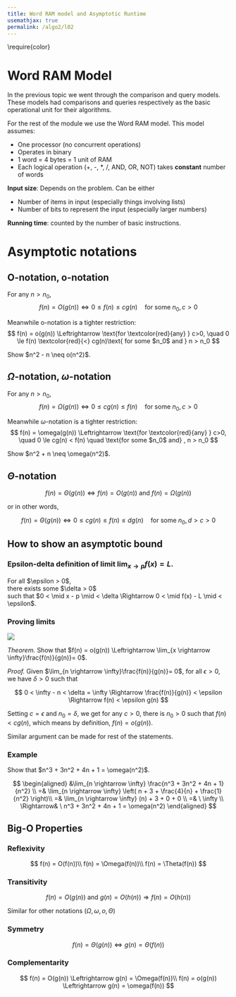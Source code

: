 ```yaml
---
title: Word RAM model and Asymptotic Runtime
usemathjax: true
permalink: /algo2/l02
---
```


\require{color}

# Word RAM Model

In the previous topic we went through the comparison and query models.
These models had comparisons and queries respectively as the basic operational unit 
for their algorithms.

For the rest of the module we use the Word RAM model. This model assumes:

- One processor (no concurrent operations)
- Operates in binary
- 1 word = 4 bytes = 1 unit of RAM
- Each logical operation (+, -, *, /, AND, OR, NOT) takes **constant** number of words

**Input size**:
Depends on the problem. Can be either

- Number of items in input (especially things involving lists)
- Number of bits to represent the input (especially larger numbers)

**Running time**: counted by the number of basic instructions.

# Asymptotic notations

## O-notation, o-notation

For any $n > n_0$,
$$
f(n) = O(g(n)) \Leftrightarrow 0 \le f(n) \le cg(n) \quad \text{for some } n_0, c>0
$$

Meanwhile o-notation is a tighter restriction:
$$
f(n) = o(g(n)) \Leftrightarrow \text{for \textcolor{red}{any} } c>0, \quad 
0 \le f(n) \textcolor{red}{<} cg(n)\text{ for some $n_0$ and } n > n_0
$$

<div class="question"> Show $n^2 - n \neq o(n^2)$. </div>

## $\Omega$-notation, $\omega$-notation

For any $n > n_0$,
$$
f(n) = \Omega(g(n)) \Leftrightarrow 0 \le cg(n) \le f(n) \quad \text{for some } n_0, c>0
$$

Meanwhile $\omega$-notation is a tighter restriction:
$$
f(n) = \omega(g(n)) \Leftrightarrow \text{for \textcolor{red}{any} } c>0, \quad 
0 \le cg(n) < f(n) \quad \text{for some $n_0$ and} , n > n_0
$$

<div class="question"> Show $n^2 + n \neq \omega(n^2)$. </div>

## $\Theta$-notation

$$
f(n) = \Theta(g(n)) \Leftrightarrow f(n) = O(g(n)) \text{ and } f(n) = \Omega(g(n))
$$

or in other words,

$$
f(n) = \Theta(g(n)) \Leftrightarrow 0 \le cg(n) \le f(n) \le dg(n) \quad \text{for some } n_0, d > c >0
$$

## How to show an asymptotic bound

### Epsilon-delta definition of limit $\lim_{x \rightarrow p} f(x) = L$.
<div class="important">
For all $\epsilon > 0$,<br/>
there exists some $\delta > 0$<br/>
such that $0 < \mid x - p \mid < \delta \Rightarrow 0 < \mid f(x) - L \mid < \epsilon$.
</div>

### Proving limits

![](/notes-blog/assets/img/algo2/l02-limits.png)

*Theorem.* Show that
$f(n) = o(g(n)) \Leftrightarrow \lim_{x \rightarrow \infty}\frac{f(n)}{g(n)}= 0$. 

*Proof.* Given $\lim_{n \rightarrow \infty}\frac{f(n)}{g(n)}= 0$,
for all $\epsilon > 0$, we have $\delta > 0$ such that 

$$
0 < \infty - n < \delta = \infty \Rightarrow \frac{f(n)}{g(n)} < \epsilon 
\Rightarrow f(n) < \epsilon g(n)
$$

Setting $c = \epsilon$ and $n_0 = \delta$, we get for any $c > 0$, there is $n_0 > 0$ such that $f(n) < cg(n)$, which means by definition, $f(n) = o(g(n))$.

Similar argument can be made for rest of the statements.

### Example

<div class="question"> Show that $n^3 + 3n^2 + 4n + 1 = \omega(n^2)$. </div>

$$
\begin{aligned}
&\lim_{n \rightarrow \infty} \frac{n^3 + 3n^2 + 4n + 1}{n^2} \\
=& \lim_{n \rightarrow \infty} \left( n + 3 + \frac{4}{n} + \frac{1}{n^2} \right)\\
=& \lim_{n \rightarrow \infty} (n) + 3 + 0 + 0 \\
=& \ \infty \\
\Rightarrow& \ n^3 + 3n^2 + 4n + 1 = \omega(n^2)
\end{aligned}
$$

## Big-O Properties

### Reflexivity

$$
f(n) = O(f(n))\\
f(n) = \Omega(f(n))\\
f(n) = \Theta(f(n))
$$

### Transitivity

$$
f(n) = O(g(n)) \text{ and } g(n) = O(h(n)) \Rightarrow f(n) = O(h(n))
$$

Similar for other notations ($\Omega, \omega, o, \Theta$)

### Symmetry

$$f(n) = \Theta(g(n)) \Leftrightarrow g(n) = \Theta(f(n))$$

### Complementarity

$$
f(n) = O(g(n)) \Leftrightarrow g(n) = \Omega(f(n))\\
f(n) = o(g(n)) \Leftrightarrow g(n) = \omega(f(n))
$$